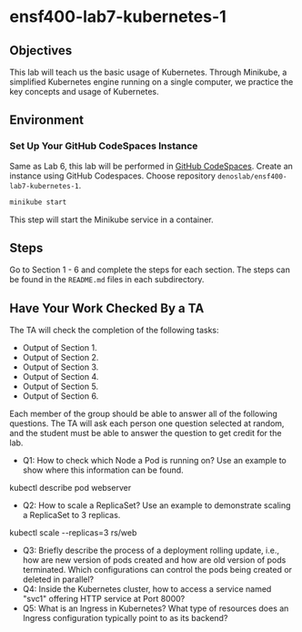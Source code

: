 # ensf400-lab7-kubernetes-1

## Objectives
This lab will teach us the basic usage of Kubernetes. Through Minikube, a simplified Kubernetes engine running on a single computer, we practice the key concepts and usage of Kubernetes.

## Environment

### Set Up Your GitHub CodeSpaces Instance

Same as Lab 6, this lab will be performed in [GitHub CodeSpaces](https://github.com/codespaces). Create an instance using GitHub Codespaces. Choose repository `denoslab/ensf400-lab7-kubernetes-1`.


```bash
minikube start
```

This step will start the Minikube service in a container.

## Steps

Go to Section 1 - 6 and complete the steps for each section. The steps can be found in the `README.md` files in each subdirectory.

## Have Your Work Checked By a TA

The TA will check the completion of the following tasks:

- Output of Section 1.
- Output of Section 2.
- Output of Section 3.
- Output of Section 4.
- Output of Section 5.
- Output of Section 6.

Each member of the group should be able to answer all of the following questions. The TA will ask each person one question selected at random, and the student must be able to answer the question to get credit for the lab.

- Q1: How to check which Node a Pod is running on? Use an example to show where this information can be found.

kubectl describe pod webserver

- Q2: How to scale a ReplicaSet? Use an example to demonstrate scaling a ReplicaSet to 3 replicas.

kubectl scale --replicas=3 rs/web

- Q3: Briefly describe the process of a deployment rolling update, i.e., how are new version of pods created and how are old version of pods terminated. Which configurations can control the pods being created or deleted in parallel?
- Q4: Inside the Kubernetes cluster, how to access a service named "svc1" offering HTTP service at Port 8000?
- Q5: What is an Ingress in Kubernetes? What type of resources does an Ingress configuration typically point to as its backend? 
